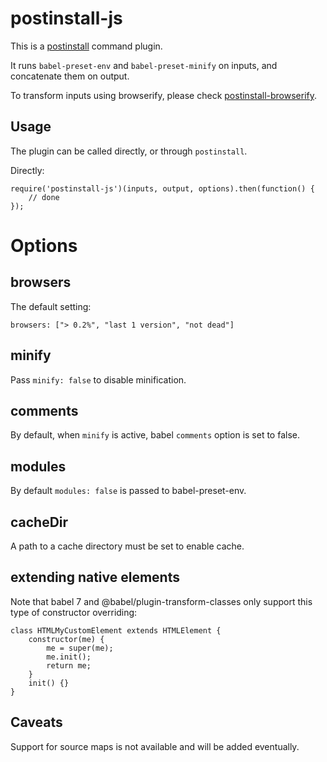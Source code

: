 postinstall-js
==============

This is a [postinstall](http://github.com/kapouer/postintall) command plugin.

It runs `babel-preset-env` and `babel-preset-minify` on inputs, and concatenate
them on output.

To transform inputs using browserify, please check
[postinstall-browserify](http://github.com/kapouer/postintall-browserify).


Usage
-----

The plugin can be called directly, or through `postinstall`.

Directly:
```
require('postinstall-js')(inputs, output, options).then(function() {
	// done
});
```

Options
=======

browsers
--------

The default setting:
```
browsers: ["> 0.2%", "last 1 version", "not dead"]
```

minify
------

Pass `minify: false` to disable minification.


comments
--------

By default, when `minify` is active, babel `comments` option is set to false.


modules
-------

By default `modules: false` is passed to babel-preset-env.


cacheDir
--------

A path to a cache directory must be set to enable cache.


extending native elements
-------------------------

Note that babel 7 and @babel/plugin-transform-classes only support this
type of constructor overriding:

```
class HTMLMyCustomElement extends HTMLElement {
	constructor(me) {
		me = super(me);
		me.init();
		return me;
	}
	init() {}
}
```


Caveats
-------

Support for source maps is not available and will be added eventually.

